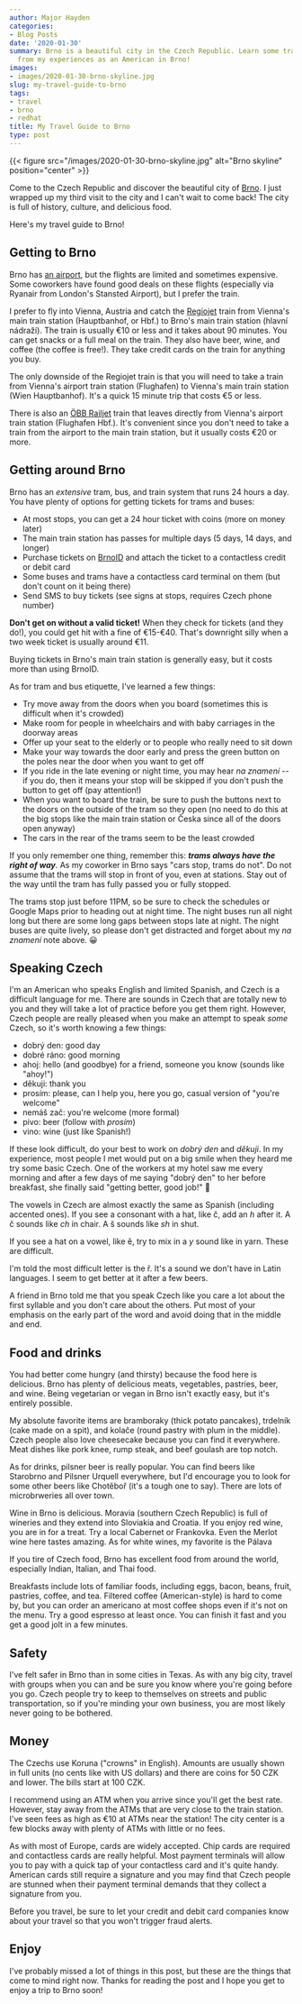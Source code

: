 ```yaml
---
author: Major Hayden
categories:
- Blog Posts
date: '2020-01-30'
summary: Brno is a beautiful city in the Czech Republic. Learn some travel tips
  from my experiences as an American in Brno!
images:
- images/2020-01-30-brno-skyline.jpg
slug: my-travel-guide-to-brno
tags:
- travel
- brno
- redhat
title: My Travel Guide to Brno
type: post
---
```


{{< figure src="/images/2020-01-30-brno-skyline.jpg" alt="Brno skyline" position="center" >}}

Come to the Czech Republic and discover the beautiful city of [Brno]. I just
wrapped up my third visit to the city and I can't wait to come back! The city
is full of history, culture, and delicious food.

Here's my travel guide to Brno!

## Getting to Brno

Brno has [an airport], but the flights are limited and sometimes expensive.
Some coworkers have found good deals on these flights (especially via Ryanair
from London's Stansted Airport), but I prefer the train.

I prefer to fly into Vienna, Austria and catch the [Regiojet] train from
Vienna's main train station (Hauptbanhof, or Hbf.) to Brno's main train
station (hlavní nádraží). The train is usually €10 or less and it takes about
90 minutes. You can get snacks or a full meal on the train. They also have
beer, wine, and coffee (the coffee is free!). They take credit cards on the
train for anything you buy.

The only downside of the Regiojet train is that you will need to take a train
from Vienna's airport train station (Flughafen) to Vienna's main train station
(Wien Hauptbanhof). It's a quick 15 minute trip that costs €5 or less.

There is also an [ÖBB Railjet] train that leaves directly from Vienna's
airport train station (Flughafen Hbf.). It's convenient since you don't need
to take a train from the airport to the main train station, but it usually
costs €20 or more.

## Getting around Brno

Brno has an *extensive* tram, bus, and train system that runs 24 hours a day.
You have plenty of options for getting tickets for trams and buses:

* At most stops, you can get a 24 hour ticket with coins (more on money later)
* The main train station has passes for multiple days (5 days, 14 days,
  and longer)
* Purchase tickets on [BrnoID] and attach the ticket to a contactless credit
  or debit card
* Some buses and trams have a contactless card terminal on them (but don't
  count on it being there)
* Send SMS to buy tickets (see signs at stops, requires Czech phone number)

**Don't get on without a valid ticket!** When they check for tickets (and they
do!), you could get hit with a fine of €15-€40. That's downright silly when a
two week ticket is usually around €11.

Buying tickets in Brno's main train station is generally easy, but it costs
more than using BrnoID.

As for tram and bus etiquette, I've learned a few things:

* Try move away from the doors when you board (sometimes this is difficult
  when it's crowded)
* Make room for people in wheelchairs and with baby carriages in the doorway
  areas
* Offer up your seat to the elderly or to people who really need
  to sit down
* Make your way towards the door early and press the green button on the poles
  near the door when you want to get off
* If you ride in the late evening or night time, you may hear *na znamení* --
  if you do, then it means your stop will be skipped if you don't push the
  button to get off (pay attention!)
* When you want to board the train, be sure to push the buttons next to the
  doors on the outside of the tram so they open (no need to do this at the
  big stops like the main train station or Česka since all of the doors open
  anyway)
* The cars in the rear of the trams seem to be the least crowded

If you only remember one thing, remember this: ***trams always have the right
of way***. As my coworker in Brno says "cars stop, trams do not". Do not
assume that the trams will stop in front of you, even at stations. Stay out of
the way until the tram has fully passed you or fully stopped.

The trams stop just before 11PM, so be sure to check the schedules or Google
Maps prior to heading out at night time. The night buses run all night long
but there are some long gaps between stops late at night. The night buses are
quite lively, so please don't get distracted and forget about my *na znamení*
note above. 😀

## Speaking Czech

I'm an American who speaks English and limited Spanish, and Czech is a
difficult language for me. There are sounds in Czech that are totally new to
you and they will take a lot of practice before you get them right. However,
Czech people are really pleased when you make an attempt to speak *some*
Czech, so it's worth knowing a few things:

* dobrý den: good day
* dobré ráno: good morning
* ahoj: hello (and goodbye) for a friend, someone you know
  (sounds like "ahoy!")
* děkuji: thank you
* prosím: please, can I help you, here you go, casual version of
  "you're welcome"
* nemáš zač: you're welcome (more formal)
* pivo: beer (follow with *prosím*)
* vino: wine (just like Spanish!)

If these look difficult, do your best to work on *dobrý den* and *děkuji*. In
my experience, most people I met would put on a big smile when they heard me
try some basic Czech. One of the workers at my hotel saw me every morning and
after a few days of me saying "dobrý den" to her before breakfast, she finally
said "getting better, good job!" 🤗

The vowels in Czech are almost exactly the same as Spanish (including accented
ones). If you see a consonant with a hat, like č, add an *h* after it. A č
sounds like *ch* in chair. A š sounds like *sh* in shut.

If you see a hat on a vowel, like ě, try to mix in a *y* sound like in yarn.
These are difficult.

I'm told the most difficult letter is the ř. It's a sound we don't have in
Latin languages. I seem to get better at it after a few beers.

A friend in Brno told me that you speak Czech like you care a lot about the
first syllable and you don't care about the others. Put most of your emphasis
on the early part of the word and avoid doing that in the middle and end.

## Food and drinks

You had better come hungry (and thirsty) because the food here is delicious.
Brno has plenty of delicious meats, vegetables, pastries, beer, and wine.
Being vegetarian or vegan in Brno isn't exactly easy, but it's entirely
possible.

My absolute favorite items are bramboraky (thick potato pancakes), trdelník
(cake made on a spit), and kolače (round pastry with plum in the middle).
Czech people also love cheesecake because you can find it everywhere. Meat
dishes like pork knee, rump steak, and beef goulash are top notch.

As for drinks, pilsner beer is really popular. You can find beers like
Starobrno and Pilsner Urquell everywhere, but I'd encourage you to look for
some other beers like Chotěboř (it's a tough one to say). There are lots of
microbrweries all over town.

Wine in Brno is delicious. Moravia (southern Czech Republic) is full of
wineries and they extend into Sloviakia and Croatia. If you enjoy red wine,
you are in for a treat. Try a local Cabernet or Frankovka. Even the Merlot
wine here tastes amazing. As for white wines, my favorite is the Pálava

If you tire of Czech food, Brno has excellent food from around the world,
especially Indian, Italian, and Thai food.

Breakfasts include lots of familiar foods, including eggs, bacon, beans,
fruit, pastries, coffee, and tea. Filtered coffee (American-style) is hard to
come by, but you can order an americano at most coffee shops even if it's not
on the menu. Try a good espresso at least once. You can finish it fast and you
get a good jolt in a few minutes.

## Safety

I've felt safer in Brno than in some cities in Texas. As with any big city,
travel with groups when you can and be sure you know where you're going before
you go. Czech people try to keep to themselves on streets and public
transportation, so if you're minding your own business, you are most likely
never going to be bothered.

## Money

The Czechs use Koruna ("crowns" in English). Amounts are usually shown in full
units (no cents like with US dollars) and there are coins for 50 CZK and
lower. The bills start at 100 CZK.

I recommend using an ATM when you arrive since you'll get the best rate.
However, stay away from the ATMs that are very close to the train station.
I've seen fees as high as €10 at ATMs near the station! The city center is a
few blocks away with plenty of ATMs with little or no fees.

As with most of Europe, cards are widely accepted. Chip cards are required and
contactless cards are really helpful. Most payment terminals will allow you to
pay with a quick tap of your contactless card and it's quite handy. American
cards still require a signature and you may find that Czech people are stunned
when their payment terminal demands that they collect a signature from you.

Before you travel, be sure to let your credit and debit card companies know
about your travel so that you won't trigger fraud alerts.

## Enjoy

I've probably missed a lot of things in this post, but these are the things
that come to mind right now. Thanks for reading the post and I hope you get to
enjoy a trip to Brno soon!

[Brno]: https://en.wikipedia.org/wiki/Brno
[an airport]: https://en.wikipedia.org/wiki/Brno%E2%80%93Tu%C5%99any_Airport
[Regiojet]: https://www.regiojet.com/
[ÖBB Railjet]: https://www.oebb.at/en/reiseplanung-services/im-zug/unsere-zuege/railjet.html
[BrnoID]: https://www.brnoid.cz/en/eoc
